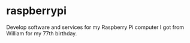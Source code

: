 # raspberrypi
Develop software and services for my Raspberry Pi computer I got from William for my 77th birthday.
